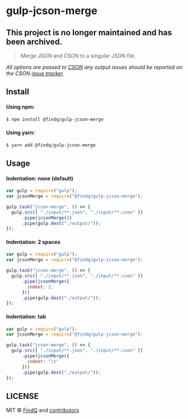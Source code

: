 # gulp-jcson-merge

## This project is no longer maintained and has been archived.

> Merge JSON and CSON to a singular JSON file.

_All options are passed to [CSON](https://github.com/bevry/cson) any output issues should be reported on the CSON [issue tracker](https://github.com/bevry/cson/issues)._

## Install

#### Using npm:

```bash
$ npm install @findq/gulp-jcson-merge
```

#### Using yarn:

```bash
$ yarn add @findq/gulp-jcson-merge
```

## Usage

#### Indentation: none (default)
```javascript
var gulp = require("gulp");
var jcsonMerge = require("@findq/gulp-jcson-merge");

gulp.task("jcson-merge", () => {
  gulp.src([ "./input/**.json", "./input/**.cson" ])
      .pipe(jcsonMerge())
      .pipe(gulp.dest("./output/"));
});
```

#### Indentation: 2 spaces
```javascript
var gulp = require("gulp");
var jcsonMerge = require("@findq/gulp-jcson-merge");

gulp.task("jcson-merge", () => {
  gulp.src([ "./input/**.json", "./input/**.cson" ])
      .pipe(jcsonMerge({
        indent: 2,
      }))
      .pipe(gulp.dest("./output/"));
});
```

#### Indentation: tab
```javascript
var gulp = require("gulp");
var jcsonMerge = require("@findq/gulp-jcson-merge");

gulp.task("jcson-merge", () => {
  gulp.src([ "./input/**.json", "./input/**.cson" ])
      .pipe(jcsonMerge({
        indent: "\t"
      }))
      .pipe(gulp.dest("./output/"));
});
```

## LICENSE
MIT &copy; [FindQ](https://findquf.com) and [contributors](https://github.com/FindQ/gulp-jcson-merge/graphs/contributors)
